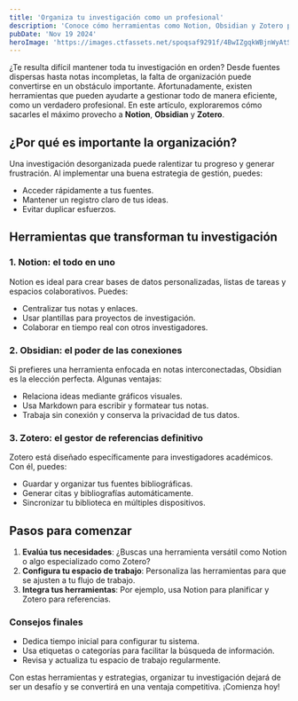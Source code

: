 ```yaml
---
title: 'Organiza tu investigación como un profesional'
description: 'Conoce cómo herramientas como Notion, Obsidian y Zotero pueden transformar la forma en que gestionas tus investigaciones y proyectos.'
pubDate: 'Nov 19 2024'
heroImage: 'https://images.ctfassets.net/spoqsaf9291f/4BwIZgqkWBjnWyAtSmhrkM/93710b17ce08d0979de5dae68fda371b/personal-to-team.png'
---
```


¿Te resulta difícil mantener toda tu investigación en orden? Desde fuentes dispersas hasta notas incompletas, la falta de organización puede convertirse en un obstáculo importante. Afortunadamente, existen herramientas que pueden ayudarte a gestionar todo de manera eficiente, como un verdadero profesional. En este artículo, exploraremos cómo sacarles el máximo provecho a **Notion**, **Obsidian** y **Zotero**.  

## ¿Por qué es importante la organización?

Una investigación desorganizada puede ralentizar tu progreso y generar frustración. Al implementar una buena estrategia de gestión, puedes:  

- Acceder rápidamente a tus fuentes.  
- Mantener un registro claro de tus ideas.  
- Evitar duplicar esfuerzos.  

## Herramientas que transforman tu investigación

### 1. **Notion**: el todo en uno  
Notion es ideal para crear bases de datos personalizadas, listas de tareas y espacios colaborativos. Puedes:  
- Centralizar tus notas y enlaces.  
- Usar plantillas para proyectos de investigación.  
- Colaborar en tiempo real con otros investigadores.  

### 2. **Obsidian**: el poder de las conexiones  
Si prefieres una herramienta enfocada en notas interconectadas, Obsidian es la elección perfecta. Algunas ventajas:  
- Relaciona ideas mediante gráficos visuales.  
- Usa Markdown para escribir y formatear tus notas.  
- Trabaja sin conexión y conserva la privacidad de tus datos.  

### 3. **Zotero**: el gestor de referencias definitivo  
Zotero está diseñado específicamente para investigadores académicos. Con él, puedes:  
- Guardar y organizar tus fuentes bibliográficas.  
- Generar citas y bibliografías automáticamente.  
- Sincronizar tu biblioteca en múltiples dispositivos.  

## Pasos para comenzar  

1. **Evalúa tus necesidades**: ¿Buscas una herramienta versátil como Notion o algo especializado como Zotero?  
2. **Configura tu espacio de trabajo**: Personaliza las herramientas para que se ajusten a tu flujo de trabajo.  
3. **Integra tus herramientas**: Por ejemplo, usa Notion para planificar y Zotero para referencias.  

### Consejos finales  

- Dedica tiempo inicial para configurar tu sistema.  
- Usa etiquetas o categorías para facilitar la búsqueda de información.  
- Revisa y actualiza tu espacio de trabajo regularmente.  

Con estas herramientas y estrategias, organizar tu investigación dejará de ser un desafío y se convertirá en una ventaja competitiva. ¡Comienza hoy!  
